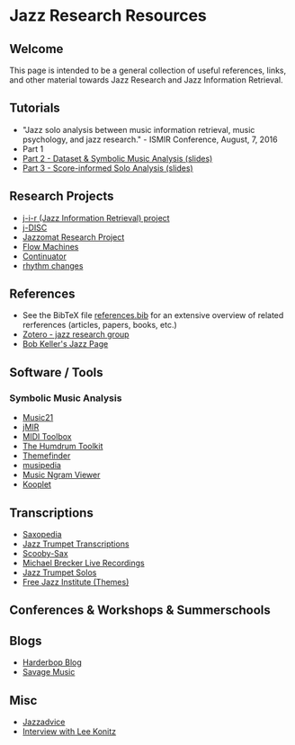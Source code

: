 # Jazz Research Resources

## Welcome

This page is intended to be a general collection of useful references, links, and other material towards Jazz Research and Jazz Information Retrieval.

## Tutorials

* "Jazz solo analysis between music information retrieval, music psychology, and jazz research." - ISMIR Conference, August, 7, 2016
 * Part 1
 * [Part 2 - Dataset & Symbolic Music Analysis (slides)](ISMIR_2016_Tutorial/ISMIR_2016_Jazzomat_Tutorial_Part_2.pdf)
 * [Part 3 - Score-informed Solo Analysis (slides)](ISMIR_2016_Tutorial/ISMIR_2016_Jazzomat_Tutorial_Part_3.pdf)

## Research Projects

* [j-i-r (Jazz Information Retrieval) project](http://music.columbia.edu/cmc/j-i-r/)
* [j-DISC](http://jdisc.columbia.edu/)
* [Jazzomat Research Project](http://jazzomat.hfm-weimar.de/)
* [Flow Machines](http://www.flow-machines.com/)
* [Continuator](http://francoispachet.fr/continuator/continuator.html)
* [rhythm changes](http://www.rhythmchanges.net/)

## References

* See the BibTeX file [references.bib](references.bib) for an extensive overview of related rerferences (articles, papers, books, etc.)
* [Zotero - jazz research group](https://www.zotero.org/groups/jazz-research)
* [Bob Keller's Jazz Page](https://www.cs.hmc.edu/~keller/jazz/)

## Software / Tools

### Symbolic Music Analysis

* [Music21](http://web.mit.edu/music21/)
* [jMIR](http://jmir.sourceforge.net/)
* [MIDI Toolbox](https://www.jyu.fi/hum/laitokset/musiikki/en/research/coe/materials/miditoolbox)
* [The Humdrum Toolkit](http://www.musiccog.ohio-state.edu/Humdrum/)
* [Themefinder](http://www.themefinder.org/)
* [musipedia](http://www.musipedia.org/js_piano.html)
* [Music Ngram Viewer](http://www.peachnote.com/#!nt=singleNoteAffine&npq=62+0+1+2+0+-2+-1+-2+-2)
* [Kooplet](http://www.kooplet.com/cgi-bin/kooplet/search.pl)

## Transcriptions ##

* [Saxopedia](http://www.saxopedia.com/)
* [Jazz Trumpet Transcriptions](http://pubcs.free.fr/jg/jazz_trumpet_transcriptions_jacques_gilbert_english.html)
* [Scooby-Sax](http://www.scooby-sax.com/Transcriptions.html)
* [Michael Brecker Live Recordings](http://www.michaelbreckerliverecordings.com/)
* [Jazz Trumpet Solos](http://www.jazztrumpetsolos.com/)
* [Free Jazz Institute (Themes)](http://freejazzinstitute.com/showposts.php?dept=transcriptions)

## Conferences & Workshops & Summerschools ##

## Blogs ##

* [Harderbop Blog](https://harderbop.blogspot.de/)
* [Savage Music](https://savagemusic.wordpress.com/)

## Misc ##

* [Jazzadvice](http://www.jazzadvice.com/)
* [Interview with Lee Konitz](https://ethaniverson.com/rhythm-and-blues/18-with-lee-k/)
